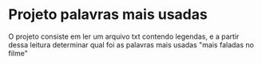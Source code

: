 <h1>Projeto  palavras mais usadas</h1>
<p>O projeto consiste em ler um arquivo txt contendo legendas, e a partir dessa leitura determinar qual foi as palavras mais usadas "mais faladas no filme"</p>
